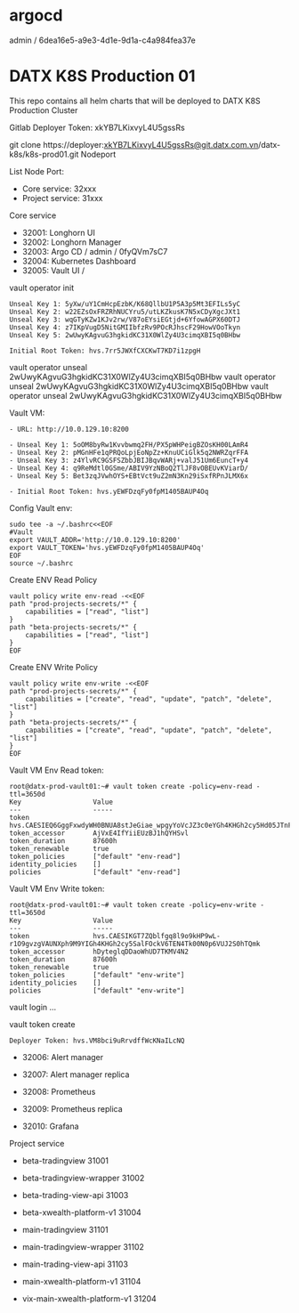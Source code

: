 # argocd
admin / 6dea16e5-a9e3-4d1e-9d1a-c4a984fea37e
# DATX K8S Production 01

This repo contains all helm charts that will be deployed to DATX K8S Production Cluster

Gitlab Deployer Token: xkYB7LKixvyL4U5gssRs

git clone https://deployer:xkYB7LKixvyL4U5gssRs@git.datx.com.vn/datx-k8s/k8s-prod01.git
Nodeport

List Node Port:

- Core service: 32xxx
- Project service: 31xxx

Core service

- 32001: Longhorn UI
- 32002: Longhorn Manager
- 32003: Argo CD / admin / 0fyQVm7sC7
- 32004: Kubernetes Dashboard 
- 32005: Vault UI / 

vault operator init 

    Unseal Key 1: 5yXw/uY1CmHcpEzbK/K68QllbU1P5A3p5Mt3EFILs5yC
    Unseal Key 2: w22EZsOxFRZRhNUCYru5/utLKZkusK7N5xCDyXgcJXt1
    Unseal Key 3: wqGTyKZw1KJv2rw/V87oEYsiEGtjd+6YfowAGPX60DTJ
    Unseal Key 4: z7IKpVugD5NitGMIIbfzRv9POcRJhscF29HowVOoTkyn
    Unseal Key 5: 2wUwyKAgvuG3hgkidKC31X0WlZy4U3cimqXBI5q0BHbw

    Initial Root Token: hvs.7rr5JWXfCXCKwT7KD7i1zpgH

vault operator unseal 2wUwyKAgvuG3hgkidKC31X0WlZy4U3cimqXBI5q0BHbw 
vault operator unseal 2wUwyKAgvuG3hgkidKC31X0WlZy4U3cimqXBI5q0BHbw 
vault operator unseal 2wUwyKAgvuG3hgkidKC31X0WlZy4U3cimqXBI5q0BHbw 

Vault VM:
```
- URL: http://10.0.129.10:8200

- Unseal Key 1: 5oOM8byRw1Kvvbwmq2FH/PX5pWHPeigBZOsKH00LAmR4
- Unseal Key 2: pMGnHFe1qPRQoLpjEoNpZz+KnuUCiGlk5q2NWRZqrFFA
- Unseal Key 3: z4YlvRC9GSFSZbbJBIJBqvWARj+valJ51Um6EuncT+y4
- Unseal Key 4: q9ReMdtl0GSme/ABIV9YzNBoQ2TlJF8vOBEUvKViarD/
- Unseal Key 5: Bet3zqJVwhOYS+EBtVct9uZ2mN3Kn29iSxfRPnJLMX6x

- Initial Root Token: hvs.yEWFDzqFy0fpM1405BAUP4Oq
```
Config Vault env:
```shell
sudo tee -a ~/.bashrc<<EOF
#Vault
export VAULT_ADDR='http://10.0.129.10:8200'
export VAULT_TOKEN='hvs.yEWFDzqFy0fpM1405BAUP4Oq'
EOF
source ~/.bashrc
```

Create ENV Read Policy
```shell
vault policy write env-read -<<EOF
path "prod-projects-secrets/*" {
    capabilities = ["read", "list"]
}
path "beta-projects-secrets/*" {
    capabilities = ["read", "list"]
}
EOF
```
Create ENV Write Policy
```shell
vault policy write env-write -<<EOF
path "prod-projects-secrets/*" {
    capabilities = ["create", "read", "update", "patch", "delete", "list"]
}
path "beta-projects-secrets/*" {
    capabilities = ["create", "read", "update", "patch", "delete", "list"]
}
EOF
```


Vault VM Env Read token:
```
root@datx-prod-vault01:~# vault token create -policy=env-read -ttl=3650d
Key                  Value
---                  -----
token                hvs.CAESIEQ6GggFxwdyWH0BNUA8stJeGiae_wpgyYoVcJZ3c0eYGh4KHGh2cy5Hd05JTnFoMnVHS3lJUUo5a0V3SEZaMkI
token_accessor       AjVxE4IfYiiEUzBJ1hQYHSvl
token_duration       87600h
token_renewable      true
token_policies       ["default" "env-read"]
identity_policies    []
policies             ["default" "env-read"]

```
Vault VM Env Write token:
```
root@datx-prod-vault01:~# vault token create -policy=env-write -ttl=3650d
Key                  Value
---                  -----
token                hvs.CAESIKGT7ZQblfgq8l9o9kHP9wL-r1O9gvzgVAUNXph9M9YIGh4KHGh2cy5SalFOckV6TEN4Tk00N0p6VUJ2S0hTQmk
token_accessor       hDyteglqDDaoWhUD7TKMV4N2
token_duration       87600h
token_renewable      true
token_policies       ["default" "env-write"]
identity_policies    []
policies             ["default" "env-write"]
```

vault login ...

vault token create 

    Deployer Token: hvs.VM8bci9uRrvdffWcKNaILcNQ

- 32006: Alert manager
- 32007: Alert manager replica

- 32008: Prometheus
- 32009: Prometheus replica

- 32010: Grafana


Project service

- beta-tradingview                   31001
- beta-tradingview-wrapper           31002
- beta-trading-view-api              31003
- beta-xwealth-platform-v1           31004

- main-tradingview                31101
- main-tradingview-wrapper        31102
- main-trading-view-api           31103
- main-xwealth-platform-v1        31104

- vix-main-xwealth-platform-v1            31204




